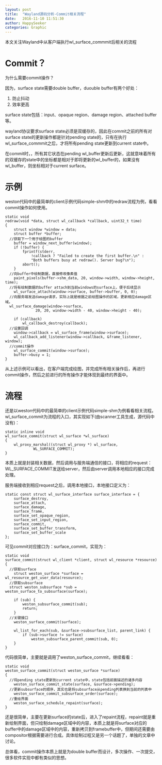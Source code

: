 ```yaml
---
layout: post
title:  "Wayland源码分析-Commit相关流程"
date:   2016-11-10 11:51:30
author: HappySeeker
categories: Graphic
---
```



本文关注Wayland中从客户端执行wl_surface_commmit后相关的流程

# Commit？

为什么需要commit操作？

因为，surface state需要double buffer，duouble buffer有两个好处：

1. 防止抖动
2. 效率更高

surface state包括：input、opaque region、damage region、attached buffer等。

wayland协议要求surface state必须是双缓存的，因此在commit之前的所有对surface state的更新操作都是针对pending state的，只有在执行wl_surface_commmit之后，才将所有pending state更新到current state中。

在commit时，，所有其它状态在pending wl_buffer更新后更新，这就意味着所有的双缓存的state中的坐标都是相对于即将更新的wl_buffer的，如果没有wl_buffer，则坐标相对于current surface。

# 示例
weston代码中的最简单的client示例代码simple-shm中的redraw流程为例，看看commit操作如何使用。

    static void
    redraw(void *data, struct wl_callback *callback, uint32_t time)
    {
    	struct window *window = data;
    	struct buffer *buffer;
      //获取下一个用于绘图的buffer
    	buffer = window_next_buffer(window);
    	if (!buffer) {
    		fprintf(stderr,
    			!callback ? "Failed to create the first buffer.\n" :
    			"Both buffers busy at redraw(). Server bug?\n");
    		abort();
    	}
      //向buffer中绘制数据，直接修改像素值
    	paint_pixels(buffer->shm_data, 20, window->width, window->height, time);
      //将有绘制数据的buffer attach到当前windows的surface上，便于后续显示
    	wl_surface_attach(window->surface, buffer->buffer, 0, 0);
      //向服务端发送damage请求，实际上就是根据之前绘图操作的区域，更新相应damage区域。
      wl_surface_damage(window->surface,
    			  20, 20, window->width - 40, window->height - 40);

    	if (callback)
    		wl_callback_destroy(callback);
      //设置回调
    	window->callback = wl_surface_frame(window->surface);
    	wl_callback_add_listener(window->callback, &frame_listener, window);
      //commit操作
    	wl_surface_commit(window->surface);
    	buffer->busy = 1;
    }

从上述示例可以看出，在客户端完成绘图，并完成所有相关操作后，再进行commit操作，然后之前进行的所有操作才能体现到最终的界面中。

# 流程

还是以weston代码中的最简单的client示例代码simple-shm为例看看相关流程。
wl_surface_commit为流程的入口，其实现如下(由scanner工具生成，源代码中没有)：

    static inline void
    wl_surface_commit(struct wl_surface *wl_surface)
    {
    	wl_proxy_marshal((struct wl_proxy *) wl_surface,
    			 WL_SURFACE_COMMIT);
    }

本质上就是封装相关数据，然后调用与服务端通信的接口，将相应的request：WL_SURFACE_COMMIT发送给server，然后由server调用本地相应的接口完成处理。

服务端接收到相应request之后，调用本地接口，本地接口定义为：

    static const struct wl_surface_interface surface_interface = {
    	surface_destroy,
    	surface_attach,
    	surface_damage,
    	surface_frame,
    	surface_set_opaque_region,
    	surface_set_input_region,
    	surface_commit,
    	surface_set_buffer_transform,
    	surface_set_buffer_scale
    };

可见commit对应接口为：surface_commit，实现为：

    static void
    surface_commit(struct wl_client *client, struct wl_resource *resource)
    {
      //获取surface
    	struct weston_surface *surface = wl_resource_get_user_data(resource);
      //获取subsurface
      struct weston_subsurface *sub = weston_surface_to_subsurface(surface);

    	if (sub) {
    		weston_subsurface_commit(sub);
    		return;
    	}
      //关键接口
    	weston_surface_commit(surface);

    	wl_list_for_each(sub, &surface->subsurface_list, parent_link) {
    		if (sub->surface != surface)
    			weston_subsurface_parent_commit(sub, 0);
    	}
    }

代码很简单，主要就是调用了weston_surface_commit，继续看看：

    static void
    weston_surface_commit(struct weston_surface *surface)
    {
      //将pending state更新到current state中，state包括前面描述的诸多内容
    	weston_surface_commit_state(surface, &surface->pending);
      //更新subsurface的顺序，其实也是将subsurface从pending列表换到当前的列表中
    	weston_surface_commit_subsurface_order(surface);
      //重绘界面
    	weston_surface_schedule_repaint(surface);
    }

  还是很简单，主要在更新surface的state后，进入了repaint流程，repaint就是重新绘制界面，但只绘制damage区域中的内容，本质上就是将surface对应的buffer中的damage区域中的内容，重新拷贝到framebuffer中，但期间还需要由compositor根据需要进行合成。具体绘制过程又是另一个话题了，单独的文章中讨论。

  总体看，commit操作本质上就是为double buffer而设计，多次操作、一次提交，很多软件实现中都有类似的思想。

